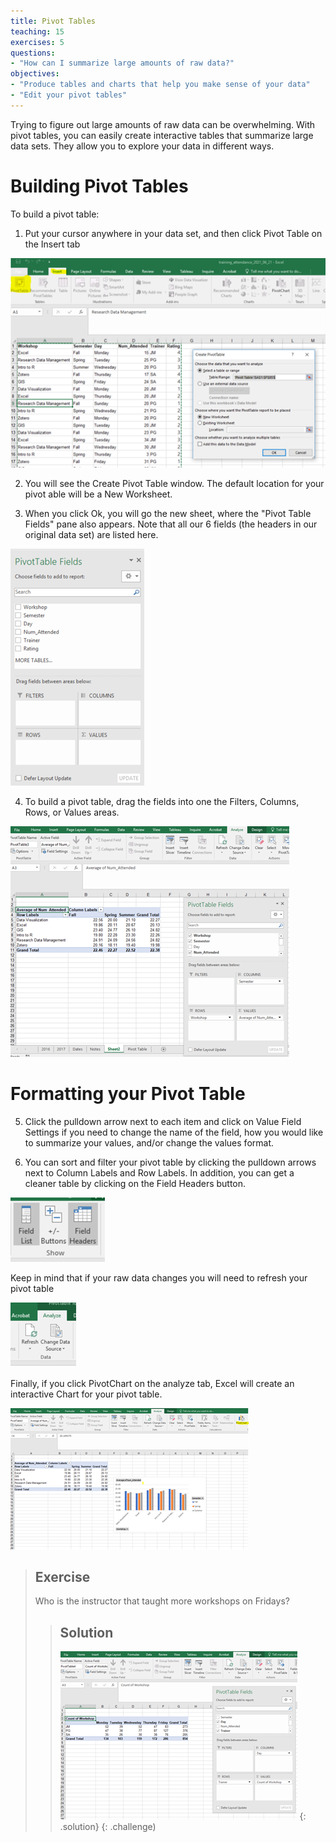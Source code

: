 ```yaml
---
title: Pivot Tables
teaching: 15
exercises: 5
questions:
- "How can I summarize large amounts of raw data?"
objectives:
- "Produce tables and charts that help you make sense of your data"
- "Edit your pivot tables"
---
```



Trying to figure out large amounts of raw data can be overwhelming. With pivot tables, you can easily create interactive tables that summarize large data sets. They allow you to explore your data in different ways.

# Building Pivot Tables

To build a pivot table:

1. Put your cursor anywhere in your data set, and then click Pivot Table on the Insert tab

![spreadsheet setup](../fig/PivotTableIMG1.png)

2. You will see the Create Pivot Table window. The default location for your pivot able will be a New Worksheet.
 
3. When you click Ok, you will go the new sheet, where the &quot;Pivot Table Fields&quot; pane also appears. Note that all our 6 fields (the headers in our original data set) are listed here.

![spreadsheet setup](../fig/7-PivotTableIMG2.png)

4. To build a pivot table, drag the fields into one the Filters, Columns, Rows, or Values areas.

![spreadsheet setup](../fig/7-PivotTableIMG3.png)

# Formatting your Pivot Table

5. Click the pulldown arrow next to each item and click on Value Field Settings if you need to change the name of the field, how you would like to summarize your values, and/or change the values format.

6. You can sort and filter your pivot table by clicking the pulldown arrows next to Column Labels and Row Labels. In addition, you can get a cleaner table by clicking on the Field Headers button.

![spreadsheet setup](../fig/7-PivotTableIMG4.png)

Keep in mind that if your raw data changes you will need to refresh your pivot table

![spreadsheet setup](../fig/7-PivotTableIMG5.png)

Finally, if you click PivotChart on the analyze tab, Excel will create an interactive Chart for your pivot table.

![spreadsheet setup](../fig/7-PivotTableIMG6.png)

> ## Exercise
>
> Who is the instructor that taught more workshops on Fridays?
>
>> ## Solution
>>
>>![spreadsheet setup](../fig/7-PivotTableIMG7.png)
> {: .solution}
{: .challenge)
